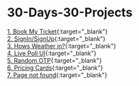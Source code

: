 # 30-Days-30-Projects

[1. Book My Ticket](https://pavankalyan-codes.github.io/30-Days-30-Projects/1%20Book%20My%20Ticket/){:target="\_blank"} \
[2. SignIn/SignUp](https://pavankalyan-codes.github.io/30-Days-30-Projects/2%20Signup-Signin/){:target="\_blank"} \
[3. Hows Weather in?](https://pavankalyan-codes.github.io/30-Days-30-Projects/3%20Hows%20weather%20in/){:target="\_blank"} \
[4. Live Poll UI](https://pavankalyan-codes.github.io/30-Days-30-Projects/4%20Live%20Poll/){:target="\_blank"} \
[5. Random OTP](https://pavankalyan-codes.github.io/30-Days-30-Projects/5%20Random%20OTP/){:target="\_blank"} \
[6. Pricing Cards](https://pavankalyan-codes.github.io/30-Days-30-Projects/6%20Pricing%20cards/){:target="\_blank"} \
[7. Page not found](https://pavankalyan-codes.github.io/30-Days-30-Projects/7%20Page%20not%20found/){:target="\_blank"}

